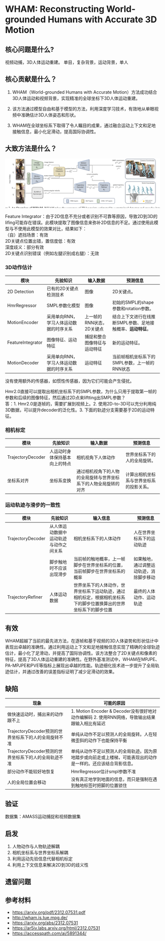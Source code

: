 # WHAM: Reconstructing World-grounded Humans with Accurate 3D Motion

## 核心问题是什么?

视频动捕，3D人体运动重建。
单目，复杂背景，运动背景，单人

## 核心贡献是什么？

1. WHAM（World-grounded Humans with Accurate Motion）方法成功结合3D人体运动和视频背景，实现精准的全球坐标下3D人体运动重建。

2. 该方法通过模型自由和基于模型的方法，利用深度学习技术，有效地从单眼视频中准确估计3D人体姿态和形状。

3. WHAM在全球坐标系下取得了令人瞩目的成果，通过融合运动上下文和足地接触信息，最小化足滑动，提高国际协调性。

## 大致方法是什么？

![](./assets/4694242fcb88a4a2fa123c45d7b76ed7_3_Figure_2_859951882.png)

Feature Integrator：由于2D信息不充分或者识别不可靠等原因，导致2D到3D的lifing可能存在错误。此模块提取了图像信息来弥补2D信息的不足。通过使用此模型与不使用此模型的效果对比，结果如下：  
（自）遮挡场景：有效  
2D关键点位置出错，置信度低：有效  
深度歧义：部分有效   
2D关键点识别错误（例如左腿识别成右腿）：无效

### 3D动作估计

|模块|先验知识|输入数据|预测信息|
|---|---|---|---|
|2D Detection|已有的2D关键点检测技术|图像|2D关键点。|
|HmrRegressor|SMPL参数化模型|图像|初始的SMPL的shape参数和rotation参数。|  
|MotionEncoder|采用单向RNN，学习人体运动数据的时序关系|上一帧的RNN状态，2D关键点|结合上下文进行在线推断SMPL参数、足地接触概率、**运动特征**。|  
|FeatureIntegrator|图像特征、运动特征|捕捉和整合图像特征与运动特征|新的运动特征。|
|MotionDecoder|采用单向RNN，学习人体运动数据的时序关系|运动特征|当前帧相机坐标系下的SMPL参数，上一帧的RNN状态|

没有使用额外的传感器，如惯性传感器，因为它们可能会产生侵扰。  

Hmr2.0直接可以提取出相机坐标系下的SMPL参数，为什么只用于提取第一帧的参数和后续的图像特征，然后通过2D点来liftting出SMPL参数？  
答：1. Hmr2.0是逐帧的，需要扩展到视频上。2. 使用2D-to-3D可以充分利用纯3D数据，可以提升decoder的泛化性。3. 下面的轨迹分支需要基于2D的运动特征。  

### 相机标定

|模块|先验知识|输入数据|预测信息|
|---|---|---|---|
|TrajectoryDecoder|人运动时身体保持基本向上的特点|相机视角下人体动作|世界坐标系下的人的全局旋转。|  
|坐标系对齐|坐标系变换|通过相机视角下的人物的全局旋转与世界坐标系下的人物全局旋转的对齐|计算出相机坐标系与世界坐标系的投影关系。|  

### 运动轨迹与滑步的一致性

|模块|先验知识|输入信息|预测信息|
|---|---|---|---|
|TrajectoryDecoder|从人体运动数据中运动轨迹与动作之间关系|相机坐标系下的人体动作|人在世界坐标系下的运动轨迹|
||脚步触地时不应该出现滑步|当前帧的触地概率，上一帧脚步在世界坐标系的位置，当前帧脚步在世界坐标系的概率|如果触地，通过调整运动轨迹，消除脚步移动|
|TrajectoryRefiner|人体运动数据|世界坐系下的人体动作，世界坐标系下运动轨迹，通过相机标定，根据相机坐标系下的脚步位置换算出的世界坐标系下的脚步位置|最终的人体动作、运动轨迹|

## 有效

WHAM超越了当前的最先进方法，在逐帧和基于视频的3D人体姿势和形状估计中表现出卓越的准确性。通过利用运动上下文和足地接触信息实现了精确的全球轨迹估计，最小化了足滑动，并提高了国际协调性。该方法整合了2D关键点和像素的特征，提高了3D人体运动重建的准确性。在野外基准测试中，WHAM在MPJPE、PA-MPJPE和PVE等指标上展现出卓越的性能。轨迹细化技术进一步提升了全局轨迹估计，并通过改善的误差指标证明了减少足滑动的效果。

## 缺陷

|现象|可能的原因|
|---|---|
|做快速运动时，捕出来的动作跟不上|1. Motion Encoder & Decoder没有很好地对动作编解码 2. 使用RNN网络，导致输出结果跟输入相比有延迟|
|TrajectoryDecoder预测的世界坐标系下的人的全局旋转不准|单纯从动作不足以预测人的全局旋转。人在轻微歪斜的动作下也能保持平衡|
|TrajectoryDecoder预测的世界坐标系下的人的全局轨迹不准|单纯从动作不足以预测人的全局轨迹。因为原地踏步或向前走或上楼梯，可能表现出的动作是一样的。还应该结合背影信息。|
|部分动作不能较好地恢复|HmrRegressor估计smpl参数不准|
|人的全局位置会移动|没有真正地学到地面的信息，而只是强制在遇到触地标签时把脚的位置锁住|

## 验证

数据集：AMASS运动捕捉和视频数据集

## 启发

1. 人物动作与人物轨迹解耦
2. 相机坐标系与世界坐标系解耦
3. 利用运动先验信息代替相机标定
4. 利用上下文信息来解决2D到3D的歧义性

## 遗留问题

## 参考材料

- https://arxiv.org/pdf/2312.07531.pdf
- http://wham.is.tue.mpg.de/
- https://arxiv.org/abs/2312.07531
- https://ar5iv.labs.arxiv.org/html/2312.07531
- https://accesspath.com/ai/5891344/